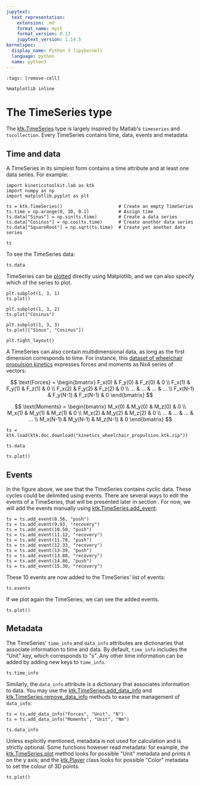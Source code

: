 ```yaml
---
jupytext:
  text_representation:
    extension: .md
    format_name: myst
    format_version: 0.13
    jupytext_version: 1.14.5
kernelspec:
  display_name: Python 3 (ipykernel)
  language: python
  name: python3
---
```


```{code-cell} ipython3
:tags: [remove-cell]

%matplotlib inline
```


# The TimeSeries type

The [ktk.TimeSeries](api/ktk.TimeSeries.rst) type is largely inspired by Matlab's `timeseries` and `tscollection`. Every TimeSeries contains time, data, events and metadata.

## Time and data

A TimeSeries in its simplest form contains a time attribute and at least one data series. For example:

```{code-cell} ipython3
import kineticstoolkit.lab as ktk
import numpy as np
import matplotlib.pyplot as plt

ts = ktk.TimeSeries()                     # Create an empty TimeSeries
ts.time = np.arange(0, 10, 0.1)           # Assign time
ts.data["Sinus"] = np.sin(ts.time)        # Create a data series
ts.data["Cosinus"] = np.cos(ts.time)      # Create another data series
ts.data["SquareRoot"] = np.sqrt(ts.time)  # Create yet another data series

ts
```

To see the TimeSeries data:

```{code-cell} ipython3
ts.data
```

TimeSeries can be [plotted](api/ktk.TimeSeries.plot.rst) directly using Matplotlib, and we can also specify which of the series to plot.

```{code-cell} ipython3
plt.subplot(1, 3, 1)
ts.plot()

plt.subplot(1, 3, 2)
ts.plot("Cosinus")

plt.subplot(1, 3, 3)
ts.plot(["Sinus", "Cosinus"])

plt.tight_layout()
```

A TimeSeries can also contain multidimensional data, as long as the first dimension corresponds to time. For instance, this [dataset of wheelchair propulsion kinetics](dataset_kinetics_wheelchair_propulsion.md) expresses forces and moments as Nx4 series of vectors:

$$
\text{Forces} = \begin{bmatrix}
F_x(0) & F_y(0) & F_z(0) & 0 \\
F_x(1) & F_y(1) & F_z(1) & 0 \\
F_x(2) & F_y(2) & F_z(2) & 0 \\
... & ... & ... & ... \\
F_x(N-1) & F_y(N-1) & F_z(N-1) & 0
\end{bmatrix}
$$

$$
\text{Moments} = \begin{bmatrix}
M_x(0) & M_y(0) & M_z(0) & 0 \\
M_x(1) & M_y(1) & M_z(1) & 0 \\
M_x(2) & M_y(2) & M_z(2) & 0 \\
... & ... & ... & ... \\
M_x(N-1) & M_y(N-1) & M_z(N-1) & 0
\end{bmatrix}
$$

```{code-cell} ipython3
ts = ktk.load(ktk.doc.download("kinetics_wheelchair_propulsion.ktk.zip"))

ts.data
```

```{code-cell} ipython3
ts.plot()
```

## Events

In the figure above, we see that the TimeSeries contains cyclic data. These cycles could be delimited using events. There are several ways to edit the events of a TimeSeries, that will be presented later in section [](timeseries_event_management.md). For now, we will add the events manually using [ktk.TimeSeries.add_event](api/ktk.TimeSeries.add_event.rst):

```{code-cell} ipython3
ts = ts.add_event(8.56, "push")
ts = ts.add_event(9.93, "recovery")
ts = ts.add_event(10.50, "push")
ts = ts.add_event(11.12, "recovery")
ts = ts.add_event(11.78, "push")
ts = ts.add_event(12.33, "recovery")
ts = ts.add_event(13.39, "push")
ts = ts.add_event(13.88, "recovery")
ts = ts.add_event(14.86, "push")
ts = ts.add_event(15.30, "recovery")
```

These 10 events are now added to the TimeSeries' list of events:

```{code-cell} ipython3
ts.events
```

If we plot again the TimeSeries, we can see the added events.

```{code-cell} ipython3
ts.plot()
```

## Metadata

The TimeSeries' `time_info` and `data_info` attributes are dictionaries that associate information to time and data. By default, `time_info` includes the "Unit" key, which corresponds to "s". Any other time information can be added by adding new keys to `time_info`.

```{code-cell} ipython3
ts.time_info
```

Similarly, the `data_info` attribute is a dictionary that associates information to data. You may use the [ktk.TimeSeries.add_data_info](api/ktk.TimeSeries.add_data_info.rst) and [ktk.TimeSeries.remove_data_info](api/ktk.TimeSeries.remove_data_info.rst) methods to ease the management of `data_info`:

```{code-cell} ipython3
ts = ts.add_data_info("Forces", "Unit", "N")
ts = ts.add_data_info("Moments", "Unit", "Nm")

ts.data_info
```

Unless explicitly mentioned, metadata is not used for calculation and is strictly optional. Some functions however read metadata: for example, the [ktk.TimeSeries.plot](api/ktk.TimeSeries.plot.rst) method looks for possible "Unit" metadata and prints it on the y axis; and the [ktk.Player](api/ktk.Player.rst) class looks for possible "Color" metadata to set the colour of 3D points.

```{code-cell} ipython3
ts.plot()
```
